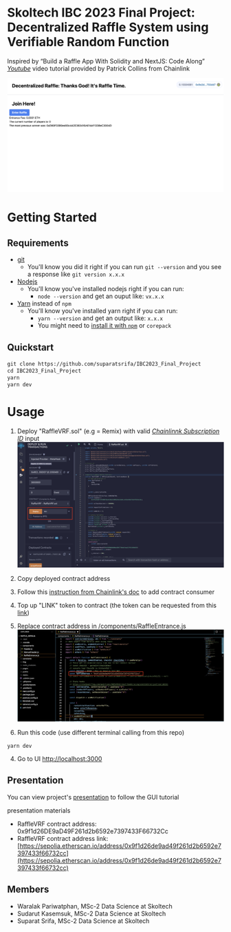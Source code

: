# Skoltech IBC 2023 Final Project: Decentralized Raffle System using Verifiable Random Function
Inspired by “Build a Raffle App With Solidity and NextJS: Code Along” *[Youtube](https://www.youtube.com/watch?v=gyMwXuJrbJQ&t=59647s)* video tutorial provided by Patrick Collins from Chainlink

![Gui](img/ibc_gui.png)

# Getting Started

## Requirements

- [git](https://git-scm.com/book/en/v2/Getting-Started-Installing-Git)
  - You'll know you did it right if you can run `git --version` and you see a response like `git version x.x.x`
- [Nodejs](https://nodejs.org/en/)
  - You'll know you've installed nodejs right if you can run:
    - `node --version` and get an ouput like: `vx.x.x`
- [Yarn](https://yarnpkg.com/getting-started/install) instead of `npm`
  - You'll know you've installed yarn right if you can run:
    - `yarn --version` and get an output like: `x.x.x`
    - You might need to [install it with `npm`](https://classic.yarnpkg.com/lang/en/docs/install/) or `corepack`

## Quickstart

```
git clone https://github.com/suparatsrifa/IBC2023_Final_Project
cd IBC2023_Final_Project
yarn
yarn dev
```


# Usage

1. Deploy "RaffleVRF.sol" (e.g = Remix) with valid *[Chainlinnk Subscription ID](https://vrf.chain.link/)* input
![Contract](img/ibc_contract_deploy.png)

2. Copy deployed contract address

3. Follow this [instruction from Chainlink's doc](https://docs.chain.link/vrf/v2/subscription/examples/get-a-random-number/) to add contract consumer

4. Top up "LINK" token to contract (the token can be requested from this [link](https://faucets.chain.link/))

3. Replace contract address in /components/RaffleEntrance.js
![ReplaceAddress](img/ibc_fix_contract_address.png)

3. Run this code (use different terminal calling from this repo)

```
yarn dev
```

4. Go to UI [http://localhost:3000](http://localhost:3000)



## Presentation

You can view project's [presentation](https://docs.google.com/presentation/d/1wiWMIO8xM-1uU6GO1zW0oZwqOIBLel2IoIVwHK3jYQI/edit?usp=sharing) to follow the GUI tutorial

presentation materials
- RaffleVRF contract address: 0x9f1d26DE9aD49F261d2b6592e7397433F66732Cc
- RaffleVRF contract address link: [https://sepolia.etherscan.io/address/0x9f1d26de9ad49f261d2b6592e7397433f66732cc](https://sepolia.etherscan.io/address/0x9f1d26de9ad49f261d2b6592e7397433f66732cc)


## Members

- Waralak Pariwatphan, MSc-2 Data Science at Skoltech
- Sudarut Kasemsuk, MSc-2 Data Science at Skoltech 
- Suparat Srifa, MSc-2 Data Science at Skoltech



